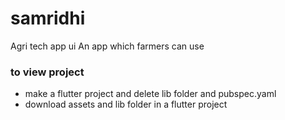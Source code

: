 # samridhi
Agri tech app ui
An app which farmers can use

### to view project
* make a flutter project and delete lib folder and pubspec.yaml <br>
* download assets and lib folder in a flutter project<br>



